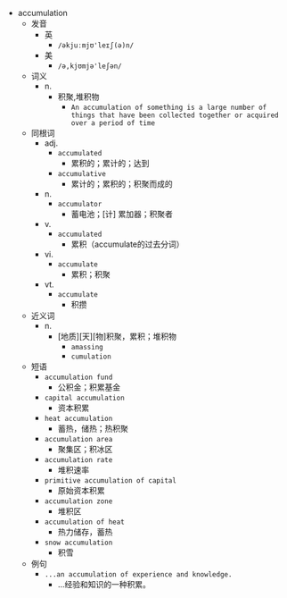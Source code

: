 - accumulation
  - 发音
    - 英
      - `/əkjuːmjʊ'leɪʃ(ə)n/`
    - 美
      - `/ə,kjʊmjə'leʃən/`
  - 词义
    - n.
      - 积聚,堆积物
        - `An accumulation of something is a large number of things that have been collected together or acquired over a period of time`
  - 同根词
    - adj.
      - `accumulated`
        - 累积的；累计的；达到
      - `accumulative`
        - 累计的；累积的；积聚而成的
    - n.
      - `accumulator`
        - 蓄电池；[计] 累加器；积聚者
    - v.
      - `accumulated`
        - 累积（accumulate的过去分词）
    - vi.
      - `accumulate`
        - 累积；积聚
    - vt.
      - `accumulate`
        - 积攒
  - 近义词
    - n.
      - [地质][天][物]积聚，累积；堆积物
        - `amassing`
        - `cumulation`
  - 短语
    - `accumulation fund`
      - 公积金；积累基金 
    - `capital accumulation`
      - 资本积累 
    - `heat accumulation`
      - 蓄热，储热；热积聚 
    - `accumulation area`
      - 聚集区；积冰区 
    - `accumulation rate`
      - 堆积速率 
    - `primitive accumulation of capital`
      - 原始资本积累 
    - `accumulation zone`
      - 堆积区 
    - `accumulation of heat`
      - 热力储存，蓄热 
    - `snow accumulation`
      - 积雪 
  - 例句
    - `...an accumulation of experience and knowledge.`
      - …经验和知识的一种积累。

